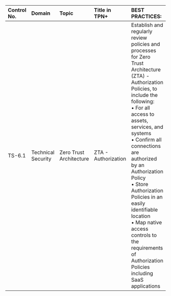 | Control No. | Domain | Topic | Title in TPN+ | BEST PRACTICES: | ADDITIONAL RECOMMENDATIONS: |
| :--- | :--- | :--- | :--- | :--- | :--- |
| TS-6.1 | Technical Security | Zero Trust Architecture | ZTA - Authorization  | Establish and regularly review policies and processes for Zero Trust Architecture (ZTA) - Authorization Policies, to include the following:<br>• For all access to assets, services, and systems<br>• Confirm all connections are authorized by an Authorization Policy<br>• Store Authorization Policies in an easily identifiable location<br>• Map native access controls to the requirements of Authorization Policies including SaaS applications<br> | • Utilize global organizational policies when creating Authorization Policies<br>• Set Authorization Policies to expire after the shortest period needed to conduct necessary tasks<br>• Deploy a discrete policy enforcement point in front of SaaS applications when Authorization Policies cannot be used<br>• Utilize applications where Authorization Policies are automatically generated by workflow management rules<br>• Review and test process upon significant changes |
